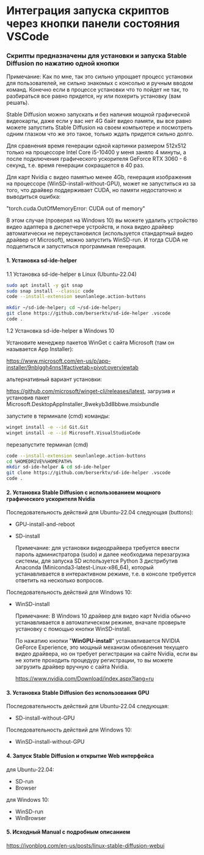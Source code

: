Интеграция запуска скриптов через кнопки панели состояния VSCode
================================================================


### Скрипты предназначены для установки и запуска Stable Diffusion по нажатию одной кнопки

Примечание: Как по мне, так это сильно упрощает процесс установки для пользователей, не сильно
знакомых с консолью и ручным вводом команд. Конечно если в процессе установки что то пойдет не
так, то разбираться все равно придется, ну или похерить установку (вам решать).

Stable Diffusion можно запускать и без наличия мощной графической видеокарты, даже если
у вас нет 4G байт видео памяти, вы все равно можете запустить Stable Diffusion на своем
компьютере и посмотреть одним глазком что же это такое, только ждать придется сильно долго.

Для сравнения время генерации одной картинки размером 512x512 только на процессоре Intel Core i5-10400
у меня заняло 4 минуты, а после подключения графического ускорителя GeForce RTX 3060 - 6 секунд,
т.е. время генерации сокращается в 40 раз.

Для карт Nvidia c видео памятью менее 4Gb, генерация изображения на процессоре (WinSD-install-without-GPU), 
может не запуститься из за того, что драйвер поддерживает CUDA, но памяти недостаточно и выводиться ошибка:

"torch.cuda.OutOfMemoryError: CUDA out of memory"

В этом случае (проверял на Windows 10) вы можете удалить устройство видео адаптера в диспетчере устройств,
и пока видео драйвер автоматически не переустановился (используется стандартный видео драйвер от Microsoft),
можно запустить WinSD-run. И тогда CUDA не подцепиться и запуститься программная генерация.


#### 1. Установка sd-ide-helper

1.1 Установка sd-ide-helper в Linux (Ubuntu-22.04)

```sh
sudo apt install -y git snap
sudo snap install --classic code
code --install-extension seunlanlege.action-buttons

mkdir ~/sd-ide-helper; cd ~/sd-ide-helper;
git clone https://github.com/berserktv/sd-ide-helper .vscode
code .
```

1.2 Установка sd-ide-helper в Windows 10

Установите менеджер пакетов WinGet с сайта Microsoft (там он называется App Installer):

https://www.microsoft.com/en-us/p/app-installer/9nblggh4nns1#activetab=pivot:overviewtab

альтернативный вариант установки:

https://github.com/microsoft/winget-cli/releases/latest,
загрузив и установив пакет Microsoft.DesktopAppInstaller_8wekyb3d8bbwe.msixbundle

запустите в терминале (cmd) команды:

```sh
winget install -e --id Git.Git
winget install -e --id Microsoft.VisualStudioCode
```

перезапустите терминал (cmd)
```sh
code --install-extension seunlanlege.action-buttons
cd %HOMEDRIVE%%HOMEPATH%
mkdir sd-ide-helper & cd sd-ide-helper
git clone https://github.com/berserktv/sd-ide-helper .vscode
code .
```


#### 2. Установка Stable Diffusion c использованием мощного графического ускорителя Nvidia

Последовательность действий для Ubuntu-22.04 следующая (buttons):

- GPU-install-and-reboot
- SD-install

  Примечание: для установки видеодрайвера требуется ввести пароль администратора (sudo)
  и далее необходима перезагрузка системы, для запуска SD используется Python 3
  дистрибутив Anaconda (Miniconda3-latest-Linux-x86_64), который устанавливается
  в интерактивном режиме, т.е. в консоле требуется ответить на несколько вопросов.

Последовательность действий для Windows 10:

- WinSD-install

  Примечание: В Windows 10 драйвер для видео карт Nvidia обычно устанавливается
  в автоматическом режиме, вначале проверьте установку с помощью кнопки WinSD-install.

  По нажатию кнопки "**WinGPU-install**" устанавливается NVIDIA GeForce Experience, это
  мощный механизм обновления текущего видео драйвера, но он требует регистрации на сайте Nvidia,
  если вы не хотите проходить процедуру регистрации, то вы можете загрузить драйвер вручную с сайта Nvidia.

  https://www.nvidia.com/Download/index.aspx?lang=ru


#### 3. Установка Stable Diffusion без использования GPU

Последовательность действий для Ubuntu-22.04 следующая:

- SD-install-without-GPU

Последовательность действий для Windows 10:

- WinSD-install-without-GPU


#### 4. Запуск Stable Diffusion и открытие Web интерфейса

для Ubuntu-22.04:

- SD-run
- Browser

для Windows 10:

- WinSD-run
- WinBrowser

#### 5. Исходный Manual c подробным описанием

https://ivonblog.com/en-us/posts/linux-stable-diffusion-webui
